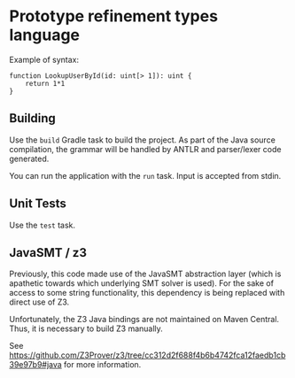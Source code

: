 Prototype refinement types language
===================================

Example of syntax:

```
function LookupUserById(id: uint[> 1]): uint {
    return 1*1
}
```

Building
--------

Use the `build` Gradle task to build the project. As part of the Java source compilation, the grammar will be handled
by ANTLR and parser/lexer code generated.

You can run the application with the `run` task. Input is accepted from stdin.

Unit Tests
----------

Use the `test` task.

JavaSMT / z3
------------

Previously, this code made use of the JavaSMT abstraction layer (which is apathetic towards which underlying SMT solver is
used). For the sake of access to some string functionality, this dependency is being replaced with direct use of Z3.

Unfortunately, the Z3 Java bindings are not maintained on Maven Central. Thus, it is necessary to build Z3 manually.

See https://github.com/Z3Prover/z3/tree/cc312d2f688f4b6b4742fca12faedb1cb39e97b9#java for more information.